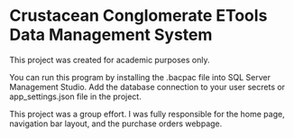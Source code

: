 # Crustacean Conglomerate ETools Data Management System
This project was created for academic purposes only. 

You can run this program by installing the .bacpac file into SQL Server Management Studio. Add the database connection to your user secrets or app_settings.json file in the project. 

This project was a group effort. I was fully responsible for the home page, navigation bar layout, and the purchase orders webpage. 



